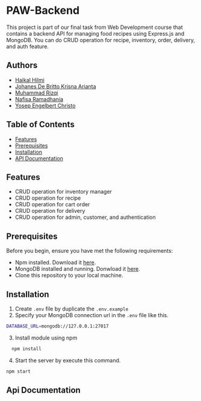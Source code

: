
# PAW-Backend
This project is part of our final task from Web Development course that contains a backend API for managing food recipes using Express.js and MongoDB. You can do CRUD operation for recipe, inventory, order, delivery, and auth feature.


## Authors
- [Haikal Hilmi](https://github.com/Harmerz)
- [Johanes De Britto Krisna Arianta](https://github.com/krisnaarianta)
- [Muhammad Rizqi](https://github.com/m-rizqi)
- [Nafisa Ramadhania](https://github.com/nafisaramadhania)
- [Yosep Engelbert Christo](https://github.com/YosepEChristo)

## Table of Contents

- [Features](#features)
- [Prerequisites](#prerequisites)
- [Installation](#installation)
- [API Documentation](#api-documentation)
## Features

- CRUD operation for inventory manager
- CRUD operation for recipe
- CRUD operation for cart order
- CRUD operation for delivery
- CRUD operation for admin, customer, and authentication

## Prerequisites
Before you begin, ensure you have met the following requirements:

- Npm installed. Download it [here](https://nodejs.org/en/download).
- MongoDB installed and running. Donwload it [here](https://www.mongodb.com/docs/manual/installation/).
- Clone this repository to your local machine.
## Installation

1. Create `.env` file by duplicate the `.env.example`
2. Specify your MongoDB connection url in the `.env` file like this.
```bash 
DATABASE_URL=mongodb://127.0.0.1:27017
```
3. Install module using npm

```bash
  npm install
```
4. Start the server by execute this command.
 ```bash 
npm start
```
## Api Documentation